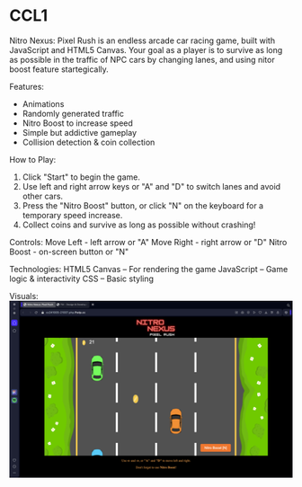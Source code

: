 # CCL1

Nitro Nexus: Pixel Rush is an endless arcade car racing game, built with JavaScript and HTML5 Canvas. Your goal as a player is to survive as long as possible in the traffic of NPC cars by changing lanes, and using nitor boost feature startegically.

Features:
- Animations
- Randomly generated traffic
- Nitro Boost to increase speed
- Simple but addictive gameplay
- Collision detection & coin collection

How to Play:
1. Click "Start" to begin the game.
2. Use left and right arrow keys or "A" and "D" to switch lanes and avoid other cars.
3. Press the "Nitro Boost" button, or click "N" on the keyboard for a temporary speed increase.
4. Collect coins and survive as long as possible without crashing!

Controls: 
Move Left - left arrow or "A"
Move Right - right arrow or "D"
Nitro Boost - on-screen button or "N"

Technologies:
HTML5 Canvas – For rendering the game
JavaScript – Game logic & interactivity
CSS – Basic styling

Visuals:
![game screen](game.png)
